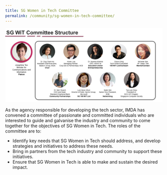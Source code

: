 ```yaml
---
title: SG Women in Tech Committee
permalink: /community/sg-women-in-tech-committee/
---
```


![1](/images/2022/committeemembers2022.png)

As the agency responsible for developing the tech sector, IMDA has convened a committee of passionate and committed individuals who are interested to guide and galvanise the industry and community to come together for the objectives of SG Women in Tech. The roles of the committee are to:

* Identify key needs that SG Women in Tech should address, and develop strategies and initiatives to address these needs.
* Bring in partners from the tech industry and community to support these initiatives.
* Ensure that SG Women in Tech is able to make and sustain the desired impact. 

